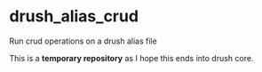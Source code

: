 drush_alias_crud
================

Run crud operations on a drush alias file

This is a __temporary repository__ as I hope this ends into drush core.
